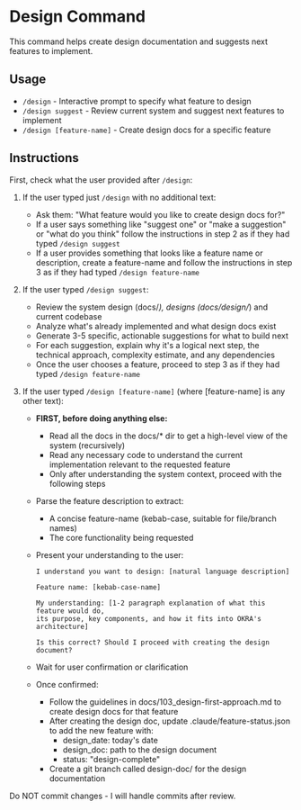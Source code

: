 # Design Command

This command helps create design documentation and suggests next features to implement.

## Usage

- `/design` - Interactive prompt to specify what feature to design
- `/design suggest` - Review current system and suggest next features to implement
- `/design [feature-name]` - Create design docs for a specific feature

## Instructions

First, check what the user provided after `/design`:

1. If the user typed just `/design` with no additional text:
   - Ask them: "What feature would you like to create design docs for?"
   - If a user says something like "suggest one" or "make a suggestion" or "what do you think" follow the instructions in step 2 as if they had typed `/design suggest`
   - If a user provides something that looks like a feature name or description, create a feature-name and follow the instructions in step 3 as if they had typed `/design feature-name`

2. If the user typed `/design suggest`:
   - Review the system design (docs/*), designs (docs/design/*) and current codebase
   - Analyze what's already implemented and what design docs exist
   - Generate 3-5 specific, actionable suggestions for what to build next
   - For each suggestion, explain why it's a logical next step, the technical approach, complexity estimate, and any dependencies
   - Once the user chooses a feature, proceed to step 3 as if they had typed `/design feature-name`

3. If the user typed `/design [feature-name]` (where [feature-name] is any other text):
   - **FIRST, before doing anything else:**
     - Read all the docs in the docs/* dir to get a high-level view of the system (recursively)
     - Read any necessary code to understand the current implementation relevant to the requested feature
     - Only after understanding the system context, proceed with the following steps
   
   - Parse the feature description to extract:
     - A concise feature-name (kebab-case, suitable for file/branch names)
     - The core functionality being requested
   - Present your understanding to the user:
     ```
     I understand you want to design: [natural language description]
     
     Feature name: [kebab-case-name]
     
     My understanding: [1-2 paragraph explanation of what this feature would do,
     its purpose, key components, and how it fits into OKRA's architecture]
     
     Is this correct? Should I proceed with creating the design document?
     ```
   - Wait for user confirmation or clarification
   - Once confirmed:
     - Follow the guidelines in docs/103_design-first-approach.md to create design docs for that feature
     - After creating the design doc, update .claude/feature-status.json to add the new feature with:
       - design_date: today's date
       - design_doc: path to the design document
       - status: "design-complete"
     - Create a git branch called design-doc/<feature-name> for the design documentation

Do NOT commit changes - I will handle commits after review.


